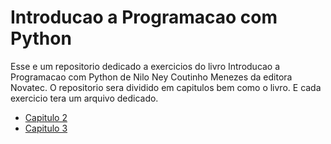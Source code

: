 # Introducao a Programacao com Python

Esse e um repositorio dedicado a exercicios do livro Introducao a Programacao com Python de Nilo Ney Coutinho Menezes da editora Novatec. O repositorio sera dividido em capitulos bem como o livro. E cada exercicio tera um arquivo dedicado.

- [Capitulo 2](./capitulo2/index2.md)
- [Capitulo 3](./capitulo2/index3.md)